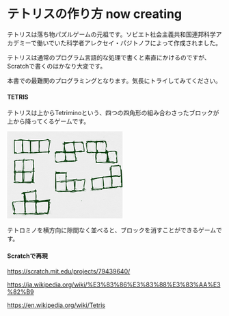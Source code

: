 # テトリスの作り方 now creating

テトリスは落ち物パズルゲームの元祖です。ソビエト社会主義共和国連邦科学アカデミーで働いでいた科学者アレクセイ・パジトノフによって作成されました。


テトリスは通常のプログラム言語的な処理で書くと素直にかけるのですが、Scratchで書くのはかなり大変です。

本書での最難関のプログラミングとなります。気長にトライしてみてください。


#### TETRIS
テトリスは上からTetriminoという、四つの四角形の組み合わさったブロックが上から降ってくるゲームです。

![](tetrimino.png)

テトロミノを横方向に隙間なく並べると、ブロックを消すことができるゲームです。



#### Scratchで再現

https://scratch.mit.edu/projects/79439640/





https://ja.wikipedia.org/wiki/%E3%83%86%E3%83%88%E3%83%AA%E3%82%B9

https://en.wikipedia.org/wiki/Tetris
